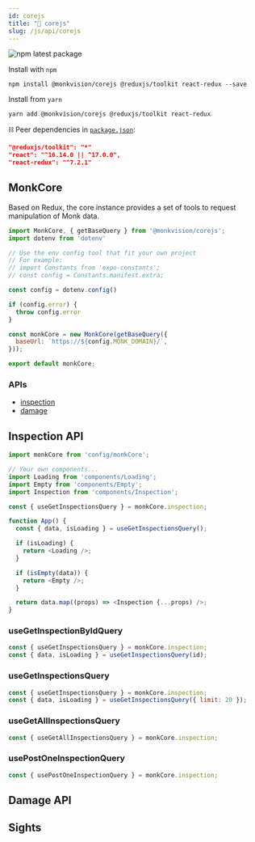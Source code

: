 ```yaml
---
id: corejs
title: "🧿 corejs"
slug: /js/api/corejs
---
```

![npm latest package](https://img.shields.io/npm/v/@monkvision/corejs/latest.svg)

Install with `npm`
``` npm
npm install @monkvision/corejs @reduxjs/toolkit react-redux --save
```

Install from `yarn`
``` yarn
yarn add @monkvision/corejs @reduxjs/toolkit react-redux
```

⛓️ Peer dependencies in [`package.json`](https://github.com/monkvision/monkjs/tree/main/packages/corejs/package.json):
 ``` json
"@reduxjs/toolkit": "*"
"react": "^16.14.0 || ^17.0.0",
"react-redux": "^7.2.1"
 ```

## MonkCore

Based on Redux, the core instance provides a set of tools to request manipulation of Monk data.

``` javascript
import MonkCore, { getBaseQuery } from '@monkvision/corejs';
import dotenv from 'dotenv'

// Use the env config tool that fit your own project
// For example:
// import Constants from 'expo-constants';
// const config = Constants.manifest.extra;

const config = dotenv.config()

if (config.error) {
  throw config.error
}

const monkCore = new MonkCore(getBaseQuery({
  baseUrl: `https://${config.MONK_DOMAIN}/`,
}));

export default monkCore;
```

### APIs
* [inspection](#inspection-api)
* [damage](#damage-api)

## Inspection API
``` javascript
import monkCore from 'config/monkCore';

// Your own components...
import Loading from 'components/Loading';
import Empty from 'components/Empty';
import Inspection from 'components/Inspection';

const { useGetInspectionsQuery } = monkCore.inspection;

function App() {
  const { data, isLoading } = useGetInspectionsQuery();

  if (isLoading) {
    return <Loading />;
  }

  if (isEmpty(data)) {
    return <Empty />;
  }

  return data.map((props) => <Inspection {...props) />;
}
```

### useGetInspectionByIdQuery

``` javascript
const { useGetInspectionsQuery } = monkCore.inspection;
const { data, isLoading } = useGetInspectionsQuery(id);
```

### useGetInspectionsQuery

``` javascript
const { useGetInspectionsQuery } = monkCore.inspection;
const { data, isLoading } = useGetInspectionsQuery({ limit: 20 });
```

### useGetAllInspectionsQuery

``` javascript
const { useGetAllInspectionsQuery } = monkCore.inspection;
```

### usePostOneInspectionQuery

``` javascript
const { usePostOneInspectionQuery } = monkCore.inspection;
```

## Damage API

## Sights
